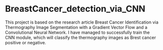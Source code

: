 # BreastCancer_detection_via_CNN
This project is based on the research article Breast Cancer Identification via Thermography Image Segmentation with a Gradient Vector Flow and a Convolutional Neural Network. I have managed to successfully train the CNN module, which will classify the thermography images as Brest cancer positive or negative.   
